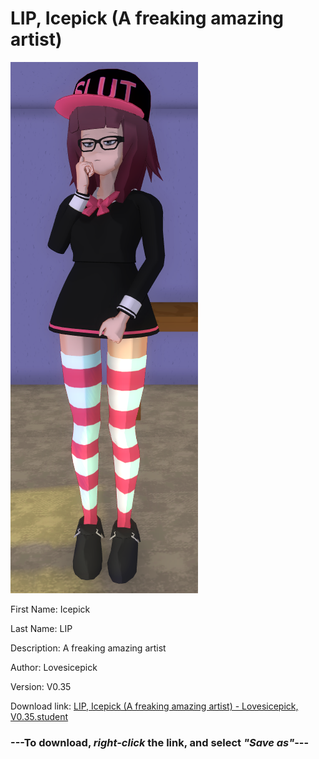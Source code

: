# LIP, Icepick (A freaking amazing artist)

<img src = "https://raw.githubusercontent.com/Arbiter1223/Daigaku-Gurashi-Custom-Students/master/Students/Files/LIP%2C%20Icepick%20(A%20freaking%20amazing%20artist).png">

First Name: Icepick

Last Name: LIP

Description: A freaking amazing artist

Author: Lovesicepick

Version: V0.35

Download link: <a href="https://raw.githubusercontent.com/Arbiter1223/Daigaku-Gurashi-Custom-Students/master/Students/Files/LIP%2C%20Icepick%20(A%20freaking%20amazing%20artist)%20-%20Lovesicepick%2C%20V0.35.student">LIP, Icepick (A freaking amazing artist) - Lovesicepick, V0.35.student</a>

### ---**To download, _right-click_ the link, and select _"Save as"_**---
